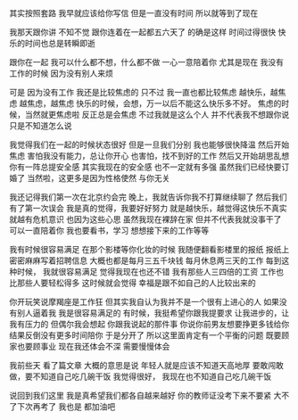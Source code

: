 其实按照套路
我早就应该给你写信
但是一直没有时间
所以就等到了现在

我那天跟你讲
不知不觉
跟你连着在一起都五六天了
的确是这样
时间过得很快
快乐的时间也总是转瞬即逝

跟你在一起
我可以什么都不想，什么都不做
一心一意陪着你
尤其是现在
我没有工作的时候
因为没有别人来烦

可是
因为没有工作
我还是比较焦虑的
只不过
我一直也都比较焦虑
越快乐，越焦虑
越焦虑，越焦虑
快乐的时候，会想，万一以后不能这么快乐多不好。
焦虑的时候，当然就更焦虑啦
反正总是会焦虑
不过我就是这么个人
并不代表我不想跟你说
只是不知道怎么说

我觉得我们在一起的时候状态很好
但是一旦我们分别
我也能够很快降温
然后开始焦虑
害怕我没有能力，总让你开心
也害怕，找不到好的工作
然后又开始胡思乱想
你有一阵总提安全感
其实我现在的安全感
也不一定就有多强
虽然我们已经快要订婚了
当然啦，这更多是因为性格使然
与你无关

我还记得我们第一次在北京约会完
晚上，我就告诉你我不打算继续聊了
然后我们有了第一次误会
我是真的觉得，我要好好努力
就是越快乐，越觉得这快乐不真实
就越有危机意识
也因为这些心思
虽然我现在裸辞在家
但并不代表我就没事干了
可以一直陪着你
我也要看书，学习
想想接下来的工作等等

我有时候很容易满足
在那个影楼等你化妆的时候
我随便翻看影楼里的报纸
报纸上密密麻麻写着招聘信息
大概也都是每月三五千块钱
每月休息两三天的工作
每到这种时候，
我就很容易满足
觉得我现在也还不错
我有那些人三四倍的工资
工作也比那些人要轻松得多
这时候就会觉得
幸福是跟不如自己的人比较出来的

你开玩笑说摩羯座是工作狂
但其实我自认为我并不是一个很有上进心的人
如果没有别人逼着我
我是很容易满足的
有时候，我挺希望你跟我提要求
让我进步的，让我有压力的
但偶尔我会想起
你跟我说起的那件事
你说你前男友想要挣更多钱给你
结果反倒没有更多时间陪你
于是分开了
所以这里面肯定有一个平衡的问题
既要顾家也要顾事业
现在我还体会不深
需要慢慢体会

我前些天
看了篇文章
大概的意思是说
年轻人就是应该不知道天高地厚
要敢闯敢做，要不知道自己吃几碗干饭
我觉得很好， 我现在也不知道自己吃几碗干饭

说回到我们这里
我是真希望我们都各自越来越好
你的教师证没考下来不要紧
大不了下次再考了
我也是
都加油吧

